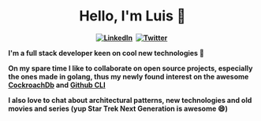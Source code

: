 <p>
  <h1 align="center"><b>Hello, I'm Luis 👋</h1>
</p>

<p align="center">
  <a href="https://www.linkedin.com/in/pessoaluis/"><img src="https://img.shields.io/badge/linkedin-%230077B5.svg?&style=for-the-badge&logo=linkedin&logoColor=white" alt="LinkedIn" /></a>&nbsp;
  <a href="https://twitter.com/luisfpessoa"><img src="https://img.shields.io/badge/Twitter-1DA1F2?style=for-the-badge&logo=twitter&logoColor=white" alt="Twitter" /></a>&nbsp;
</p>

<p>
  I'm a full stack developer keen on cool new technologies 🤖<br />
  
  On my spare time I like to collaborate on open source projects, especially the ones made in golang, thus my newly found interest on the awesome [CockroachDb](https://www.cockroachlabs.com/) and [Github CLI](https://cli.github.com/)<br />
  
  I also love to chat about architectural patterns, new technologies and old movies and series (yup Star Trek Next Generation is awesome 😄) <br />
</p>


<!--p align="center">
  https://github.com/cockroachdb/cockroach
<a href="https://github.com/cockroachdb/cockroach"><img align="" src="https://github-readme-stats.vercel.app/api/pin/?username=cockroachdb&repo=cockroach&theme=tokyonight" width="400" /></a>
<a href="https://github.com/cli/cli"><img align="" src="https://github-readme-stats.vercel.app/api/pin/?username=cli&repo=cli&theme=tokyonight" width="400"/></a>
</p-->

<!--br />
<p align="center">
<img src="https://github-readme-stats.vercel.app/api?username=lpessoa&theme=radical&show_icons=true" height=150/>
<img src="https://github-readme-stats.vercel.app/api/top-langs/?username=lpessoa&layout=compact&theme=radical" width="450" height=150 />
</p-->
